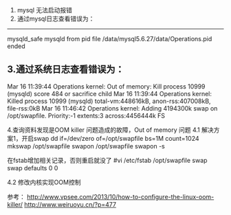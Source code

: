 1. mysql 无法启动报错
2. 通过mysql日志查看错误为：
----------------
mysqld_safe mysqld from pid file /data/mysql5.6.27/data/Operations.pid ended

3.通过系统日志查看错误为：
----------------
Mar 16 11:39:44 Operations kernel: Out of memory: Kill process 10999 (mysqld) score 484 or sacrifice child
Mar 16 11:39:44 Operations kernel: Killed process 10999 (mysqld) total-vm:448616kB, anon-rss:407008kB, file-rss:0kB
Mar 16 11:46:42 Operations kernel: Adding 4194300k swap on /opt/swapfile.  Priority:-1 extents:3 across:4456444k FS

4.查询资料发现是OOM killer 问题造成的故障，Out of memory 问题
4.1 解决方案1，开启swap
dd if=/dev/zero of=/opt/swapfile bs=1M count=1024
mkswap /opt/swapfile
swapon /opt/swapfile
swapon -s

在fstab增加相关记录，否则重启就没了
#vi /etc/fstab
/opt/swapfile           swap                    swap    defaults        0 0

4.2 修改内核实现OOM控制

参考：
http://www.vpsee.com/2013/10/how-to-configure-the-linux-oom-killer/
http://www.weiruoyu.cn/?p=477
